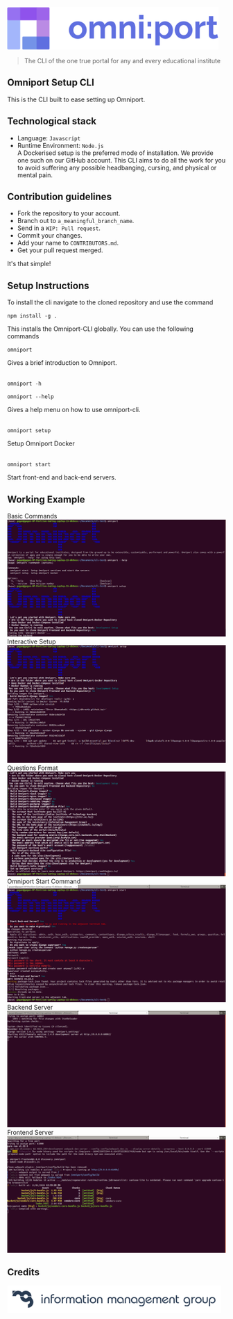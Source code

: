 <img src="readme-assets/site/wordmark.svg" height="98px" />

> The CLI of the one true portal for any and every educational institute

## Omniport Setup CLI

This is the CLI built to ease setting up Omniport.

## Technological stack

* Language: `Javascript`<br>
* Runtime Environment: `Node.js`<br>
 A Dockerised setup is the preferred mode of installation. We provide one such on our GitHub account. This CLI aims to do all the work for you to avoid suffering any possible headbanging, cursing, and physical or mental pain.
 
 ## Contribution guidelines

- Fork the repository to your account.
- Branch out to `a_meaningful_branch_name`.
- Send in a `WIP: Pull request`.
- Commit your changes.
- Add your name to `CONTRIBUTORS.md`.
- Get your pull request merged.

It's that simple!

## Setup Instructions

To install the cli navigate to the cloned repository and use the command
```
npm install -g .
```
This installs the Omniport-CLI globally. You can use the following commands
```
omniport
```
Gives a brief introduction to Omniport.
<br><br>
```
omniport -h
```
```
omniport --help
```
Gives a help menu on how to use omniport-cli.
<br><br>
```
omniport setup
```
Setup Omniport Docker
<br><br>
```
omniport start
```
Start front-end and back-end servers.

## Working Example

Basic Commands
![intro](photos/intro.png)
Interactive Setup
![interactive](photos/interactive.png)
Questions Format
![format](photos/ques.png)
Omniport Start Command
![start](photos/start.png)
Backend Server
![Back](photos/backend.png)
Frontend Server
![Front](photos/frontend.png)

## Credits

<img src="readme-assets/maintainers/wordmark.svg" height="64px" />
